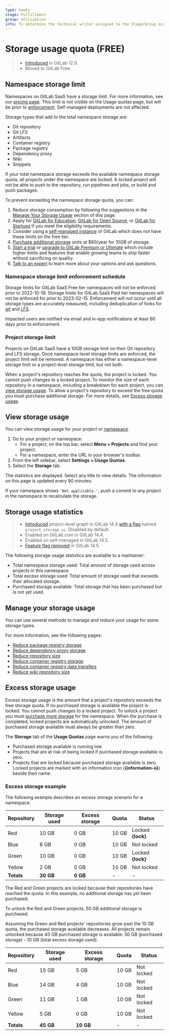 ```yaml
---
type: howto
stage: Fulfillment
group: Utilization
info: To determine the technical writer assigned to the Stage/Group associated with this page, see https://about.gitlab.com/handbook/engineering/ux/technical-writing/#assignments
---
```


# Storage usage quota **(FREE)**

> - [Introduced](https://gitlab.com/gitlab-org/gitlab/-/merge_requests/13294) in GitLab 12.0.
> - Moved to GitLab Free.

## Namespace storage limit

Namespaces on GitLab SaaS have a storage limit. For more information, see our [pricing page](https://about.gitlab.com/pricing/).
This limit is not visible on the Usage quotas page, but will be prior to [enforcement](#namespace-storage-limit-enforcement-schedule). Self-managed deployments are not affected.

Storage types that add to the total namespace storage are:

- Git repository
- Git LFS
- Artifacts
- Container registry
- Package registry
- Dependency proxy
- Wiki
- Snippets

If your total namespace storage exceeds the available namespace storage quota, all projects under the namespace are locked. A locked project will not be able to push to the repository, run pipelines and jobs, or build and push packages.

To prevent exceeding the namespace storage quota, you can:

1. Reduce storage consumption by following the suggestions in the [Manage Your Storage Usage](#manage-your-storage-usage) section of this page.
1. Apply for [GitLab for Education](https://about.gitlab.com/solutions/education/join/), [GitLab for Open Source](https://about.gitlab.com/solutions/open-source/join/), or [GitLab for Startups](https://about.gitlab.com/solutions/startups/) if you meet the eligibility requirements.
1. Consider using a [self-managed instance](../subscriptions/self_managed/index.md) of GitLab which does not have these limits on the free tier.
1. [Purchase additional storage](../subscriptions/gitlab_com/index.md#purchase-more-storage-and-transfer) units at $60/year for 10GB of storage.
1. [Start a trial](https://about.gitlab.com/free-trial/) or [upgrade to GitLab Premium or Ultimate](https://about.gitlab.com/pricing) which include higher limits and features that enable growing teams to ship faster without sacrificing on quality.
1. [Talk to an expert](https://page.gitlab.com/usage_limits_help.html) to learn more about your options and ask questions.

### Namespace storage limit enforcement schedule

Storage limits for GitLab SaaS Free tier namespaces will not be enforced prior to 2022-10-19. Storage limits for GitLab SaaS Paid tier namespaces will not be enforced for prior to 2023-02-15. Enforcement will not occur until all storage types are accurately measured, including deduplication of forks for [git](https://gitlab.com/gitlab-org/gitlab/-/issues/371671) and [LFS](https://gitlab.com/gitlab-org/gitlab/-/issues/370242).

Impacted users are notified via email and in-app notifications at least 60 days prior to enforcement.

### Project storage limit

Projects on GitLab SaaS have a 10GB storage limit on their Git repository and LFS storage.
Once namespace-level storage limits are enforced, the project limit will be removed. A namespace has either a namespace-level storage limit or a project-level storage limit, but not both.

When a project's repository reaches the quota, the project is locked. You cannot push changes to a locked project. To monitor the size of each
repository in a namespace, including a breakdown for each project, you can
[view storage usage](#view-storage-usage). To allow a project's repository to exceed the free quota
you must purchase additional storage. For more details, see [Excess storage usage](#excess-storage-usage).

## View storage usage

You can view storage usage for your project or [namespace](../user/namespace/index.md).

1. Go to your project or namespace:
   - For a project, on the top bar, select **Menu > Projects** and find your project.
   - For a namespace, enter the URL in your browser's toolbar.
1. From the left sidebar, select **Settings > Usage Quotas**.
1. Select the **Storage** tab.

The statistics are displayed. Select any title to view details. The information on this page
is updated every 90 minutes.

If your namespace shows `'Not applicable.'`, push a commit to any project in the
namespace to recalculate the storage.

## Storage usage statistics

> - [Introduced](https://gitlab.com/gitlab-org/gitlab/-/merge_requests/68898) project-level graph in GitLab 14.4 [with a flag](../administration/feature_flags.md) named `project_storage_ui`. Disabled by default.
> - Enabled on GitLab.com in GitLab 14.4.
> - Enabled on self-managed in GitLab 14.5.
> - [Feature flag removed](https://gitlab.com/gitlab-org/gitlab/-/merge_requests/71270) in GitLab 14.5.

The following storage usage statistics are available to a maintainer:

- Total namespace storage used: Total amount of storage used across projects in this namespace.
- Total excess storage used: Total amount of storage used that exceeds their allocated storage.
- Purchased storage available: Total storage that has been purchased but is not yet used.

## Manage your storage usage

You can use several methods to manage and reduce your usage for some storage types.

For more information, see the following pages:

- [Reduce package registry storage](packages/package_registry/reduce_package_registry_storage.md)
- [Reduce dependency proxy storage](packages/dependency_proxy/reduce_dependency_proxy_storage.md)
- [Reduce repository size](project/repository/reducing_the_repo_size_using_git.md)
- [Reduce container registry storage](packages/container_registry/reduce_container_registry_storage.md)
- [Reduce container registry data transfers](packages/container_registry/reduce_container_registry_data_transfer.md)
- [Reduce wiki repository size](../administration/wikis/index.md#reduce-wiki-repository-size)

## Excess storage usage

Excess storage usage is the amount that a project's repository exceeds the free storage quota. If no
purchased storage is available the project is locked. You cannot push changes to a locked project.
To unlock a project you must [purchase more storage](../subscriptions/gitlab_com/index.md#purchase-more-storage-and-transfer)
for the namespace. When the purchase is completed, locked projects are automatically unlocked. The
amount of purchased storage available must always be greater than zero.

The **Storage** tab of the **Usage Quotas** page warns you of the following:

- Purchased storage available is running low.
- Projects that are at risk of being locked if purchased storage available is zero.
- Projects that are locked because purchased storage available is zero. Locked projects are
  marked with an information icon (**{information-o}**) beside their name.

### Excess storage example

The following example describes an excess storage scenario for a namespace:

| Repository | Storage used | Excess storage | Quota  | Status            |
|------------|--------------|----------------|--------|-------------------|
| Red        | 10 GB        | 0 GB           | 10 GB  | Locked **{lock}** |
| Blue       | 8 GB         | 0 GB           | 10 GB  | Not locked        |
| Green      | 10 GB        | 0 GB           | 10 GB  | Locked **{lock}** |
| Yellow     | 2 GB         | 0 GB           | 10 GB  | Not locked        |
| **Totals** | **30 GB**    | **0 GB**       | -      | -                 |

The Red and Green projects are locked because their repositories have reached the quota. In this
example, no additional storage has yet been purchased.

To unlock the Red and Green projects, 50 GB additional storage is purchased.

Assuming the Green and Red projects' repositories grow past the 10 GB quota, the purchased storage
available decreases. All projects remain unlocked because 40 GB purchased storage is available:
50 GB (purchased storage) - 10 GB (total excess storage used).

| Repository | Storage used | Excess storage | Quota   | Status            |
|------------|--------------|----------------|---------|-------------------|
| Red        | 15 GB        | 5 GB           | 10 GB   | Not locked        |
| Blue       | 14 GB        | 4 GB           | 10 GB   | Not locked        |
| Green      | 11 GB        | 1 GB           | 10 GB   | Not locked        |
| Yellow     | 5 GB         | 0 GB           | 10 GB   | Not locked        |
| **Totals** | **45 GB**    | **10 GB**      | -       | -                 |
